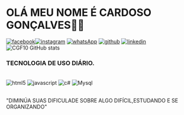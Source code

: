 # OLÁ MEU NOME É CARDOSO GONÇALVES👨‍🎓
[![facebook](https://img.shields.io/badge/Facebook-1877F2?style=for-the-badge&logo=facebook&logoColor=white)](https://cardosogonçalvesDourado)[![instagram](https://img.shields.io/badge/Instagram-E4405F?style=for-the-badge&logo=instagram&logoColor=white)](https://cardosogonçalvesDourado)
[![whatsApp](https://img.shields.io/badge/WhatsApp-25D366?style=for-the-badge&logo=whatsapp&logoColor=white)](https://api.whatsapp.com/send?phone=5517981985809)
[![github](https://img.shields.io/badge/GitHub-100000?style=for-the-badge&logo=github&logoColor=white)](https://CGF10)
[![linkedin](https://img.shields.io/badge/LinkedIn-0077B5?style=for-the-badge&logo=linkedin&logoColor=white)](https://CardosoFigueira)
![CGF10 GitHub stats](https://github-readme-stats.vercel.app/api?username=CGF10&show_icons=true&theme=RADICAL)

### TECNOLOGIA DE USO DIÁRIO.
<div style ="display: inline_block"><br/>
<img align = "center" alt="html5" src= "https://img.shields.io/badge/HTML-239120?style=for-the-badge&logo=html5&logoColor=white"/>
<img align = "center" alt="javascript" src= "https://img.shields.io/badge/JavaScript-F7DF1E?style=for-the-badge&logo=javascript&logoColor=black"/>
<img align = "center" alt="c#" src= "https://img.shields.io/badge/C%23-239120?style=for-the-badge&logo=c-sharp&logoColor=white"/>
<img align = "center" alt="Mysql" src= "https://img.shields.io/badge/MySQL-00000F?style=for-the-badge&logo=mysql&logoColor=white"/>
<div><br/>

"DIMINÚA SUAS DIFICULADE SOBRE ALGO DIFÍCIL,ESTUDANDO E SE ORGANIZANDO"
